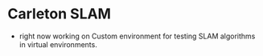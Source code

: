# Carleton SLAM

- right now working on Custom environment for testing SLAM algorithms in virtual environments.
